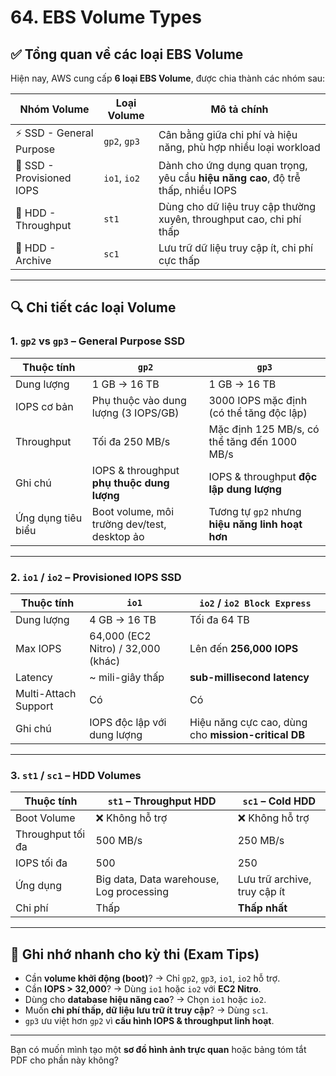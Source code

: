 # 64. EBS Volume Types

## ✅ **Tổng quan về các loại EBS Volume**

Hiện nay, AWS cung cấp **6 loại EBS Volume**, được chia thành các nhóm sau:

| Nhóm Volume               | Loại Volume  | Mô tả chính                                                                      |
| ------------------------- | ------------ | -------------------------------------------------------------------------------- |
| ⚡ SSD - General Purpose   | `gp2`, `gp3` | Cân bằng giữa chi phí và hiệu năng, phù hợp nhiều loại workload                  |
| 🚀 SSD - Provisioned IOPS | `io1`, `io2` | Dành cho ứng dụng quan trọng, yêu cầu **hiệu năng cao**, độ trễ thấp, nhiều IOPS |
| 💽 HDD - Throughput       | `st1`        | Dùng cho dữ liệu truy cập thường xuyên, throughput cao, chi phí thấp             |
| 🧊 HDD - Archive          | `sc1`        | Lưu trữ dữ liệu truy cập ít, chi phí cực thấp                                    |

---

## 🔍 **Chi tiết các loại Volume**

### 1. `gp2` vs `gp3` – **General Purpose SSD**

| Thuộc tính         | `gp2`                                        | `gp3`                                            |
| ------------------ | -------------------------------------------- | ------------------------------------------------ |
| Dung lượng         | 1 GB → 16 TB                                 | 1 GB → 16 TB                                     |
| IOPS cơ bản        | Phụ thuộc vào dung lượng (3 IOPS/GB)         | 3000 IOPS mặc định (có thể tăng độc lập)         |
| Throughput         | Tối đa 250 MB/s                              | Mặc định 125 MB/s, có thể tăng đến 1000 MB/s     |
| Ghi chú            | IOPS & throughput **phụ thuộc dung lượng**   | IOPS & throughput **độc lập dung lượng**         |
| Ứng dụng tiêu biểu | Boot volume, môi trường dev/test, desktop ảo | Tương tự `gp2` nhưng **hiệu năng linh hoạt hơn** |

---

### 2. `io1` / `io2` – **Provisioned IOPS SSD**

| Thuộc tính           | `io1`                              | `io2` / `io2 Block Express`                         |
| -------------------- | ---------------------------------- | --------------------------------------------------- |
| Dung lượng           | 4 GB → 16 TB                       | Tối đa 64 TB                                        |
| Max IOPS             | 64,000 (EC2 Nitro) / 32,000 (khác) | Lên đến **256,000 IOPS**                            |
| Latency              | \~ mili-giây thấp                  | **sub-millisecond latency**                         |
| Multi-Attach Support | Có                                 | Có                                                  |
| Ghi chú              | IOPS độc lập với dung lượng        | Hiệu năng cực cao, dùng cho **mission-critical DB** |

---

### 3. `st1` / `sc1` – **HDD Volumes**

| Thuộc tính        | `st1` – Throughput HDD                   | `sc1` – Cold HDD             |
| ----------------- | ---------------------------------------- | ---------------------------- |
| Boot Volume       | ❌ Không hỗ trợ                           | ❌ Không hỗ trợ               |
| Throughput tối đa | 500 MB/s                                 | 250 MB/s                     |
| IOPS tối đa       | 500                                      | 250                          |
| Ứng dụng          | Big data, Data warehouse, Log processing | Lưu trữ archive, truy cập ít |
| Chi phí           | Thấp                                     | **Thấp nhất**                |

---

## 📌 Ghi nhớ nhanh cho kỳ thi (Exam Tips)

* Cần **volume khởi động (boot)**? → Chỉ `gp2`, `gp3`, `io1`, `io2` hỗ trợ.
* Cần **IOPS > 32,000**? → Dùng `io1` hoặc `io2` với **EC2 Nitro**.
* Dùng cho **database hiệu năng cao**? → Chọn `io1` hoặc `io2`.
* Muốn **chi phí thấp, dữ liệu lưu trữ ít truy cập**? → Dùng `sc1`.
* `gp3` ưu việt hơn `gp2` vì **cấu hình IOPS & throughput linh hoạt**.

---

Bạn có muốn mình tạo một **sơ đồ hình ảnh trực quan** hoặc bảng tóm tắt PDF cho phần này không?
